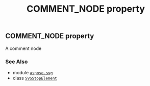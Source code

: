 ﻿---
title: COMMENT_NODE property
second_title: Aspose.SVG for Python via .NET API References
description: 
type: docs
weight: 440
url: /python-net/aspose.svg/svgstopelement/comment_node/
is_root: false
---

## COMMENT_NODE property


A comment node

### See Also
* module [`aspose.svg`](../../)
* class [`SVGStopElement`](/svg/python-net/aspose.svg/svgstopelement)
